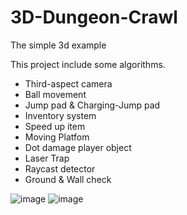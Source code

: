 # 3D-Dungeon-Crawl
The simple 3d example

This project include some algorithms.
- Third-aspect camera
- Ball movement
- Jump pad & Charging-Jump pad
- Inventory system
- Speed up item
- Moving Platfom
- Dot damage player object
- Laser Trap
- Raycast detector
- Ground & Wall check
  
![image](https://github.com/user-attachments/assets/9e9e47db-e749-4cf9-9931-50ab9e89fcf3)
![image](https://github.com/user-attachments/assets/6f68bd25-f781-41de-aee5-23131d418844)
